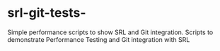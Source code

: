 # srl-git-tests-
Simple performance scripts to show SRL and Git integration.
Scripts to demonstrate Performance Testing and Git integration with SRL

